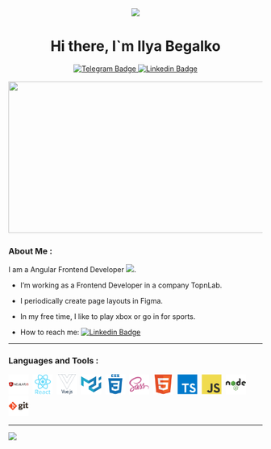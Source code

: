 <!-- Description -->
<div id="header" align="center">
  <img src="https://media.giphy.com/media/FAFo1M7EC4gRZ4HETH/giphy.gif" width="250"/>
  <h1>
    Hi there,  I`m Ilya Begalko
  </h1>
  <div id="badges">
    <a href="https://t.me/ilbglk">
      <img src="https://img.shields.io/badge/Telegram-2CA5E0?style=for-the-badge&logo=telegram&logoColor=white" alt="Telegram Badge"/>
    </a>
    <a href="https://www.linkedin.com/in/ilya-begalko/">
      <img src="https://img.shields.io/badge/LinkedIn-0077B5?style=for-the-badge&logo=linkedin&logoColor=white" alt="Linkedin Badge"/>
    </a>
  </div>
  <img src="https://komarev.com/ghpvc/?username=Ilya-Begalko&style=flat-square&color=blue" alt=""/>
</div>


<div align="center">
  <img src="https://media.giphy.com/media/dWesBcTLavkZuG35MI/giphy.gif" width="600" height="300"/>
</div>


### About Me :
I am a Angular Frontend Developer <img src="https://media.giphy.com/media/WUlplcMpOCEmTGBtBW/giphy.gif" width="30">.

- I’m working as a Frontend Developer in a company TopnLab.

- I periodically create page layouts in Figma.

- In my free time, I like to play xbox or go in for sports.

- How to reach me: [![Linkedin Badge](https://img.shields.io/badge/-IlyaBegalko-blue?style=flat&logo=Linkedin&logoColor=white)](https://www.linkedin.com/in/ilya-begalko/)

---

### Languages and Tools : 
<div>
  <img src="https://github.com/devicons/devicon/blob/master/icons/angularjs/angularjs-original-wordmark.svg" title="Angular" alt="Angular" width="40" height="40"/>&nbsp;
  <img src="https://github.com/devicons/devicon/blob/master/icons/react/react-original-wordmark.svg" title="React" alt="React" width="40" height="40"/>&nbsp;
  <img src="https://github.com/devicons/devicon/blob/master/icons/vuejs/vuejs-line-wordmark.svg" title="Vue" alt="Vue" width="40" height="40"/>&nbsp;
  <img src="https://github.com/devicons/devicon/blob/master/icons/materialui/materialui-original.svg" title="Material UI" alt="Material UI" width="40" height="40"/>&nbsp;
  <img src="https://github.com/devicons/devicon/blob/master/icons/css3/css3-plain-wordmark.svg"  title="CSS3" alt="CSS" width="40" height="40"/>&nbsp;
  <img src="https://github.com/devicons/devicon/blob/master/icons/sass/sass-original.svg"  title="Sass" alt="Sass" width="40" height="40"/>&nbsp;
  <img src="https://github.com/devicons/devicon/blob/master/icons/html5/html5-original.svg" title="HTML5" alt="HTML" width="40" height="40"/>&nbsp;
  <img src="https://github.com/devicons/devicon/blob/master/icons/typescript/typescript-original.svg" title="TypeScript" alt="TypeScript" width="40" height="40"/>&nbsp;
  <img src="https://github.com/devicons/devicon/blob/master/icons/javascript/javascript-original.svg" title="JavaScript" alt="JavaScript" width="40" height="40"/>&nbsp;
  <img src="https://github.com/devicons/devicon/blob/master/icons/nodejs/nodejs-original-wordmark.svg" title="NodeJS" alt="NodeJS" width="40" height="40"/>&nbsp;
  <img src="https://github.com/devicons/devicon/blob/master/icons/git/git-original-wordmark.svg" title="Git" **alt="Git" width="40" height="40"/>
</div>

---

<a href="https://github.com/Ilya-Begalko">
  <img style="display: inline-block; margin-left: auto; margin-right: auto" src="https://github-readme-stats.vercel.app/api?username=Ilya-Begalko&show_icons=true&hide_title=false&theme=dracula&count_private=true&hide_border=true&line_height=27"/>
</a>


